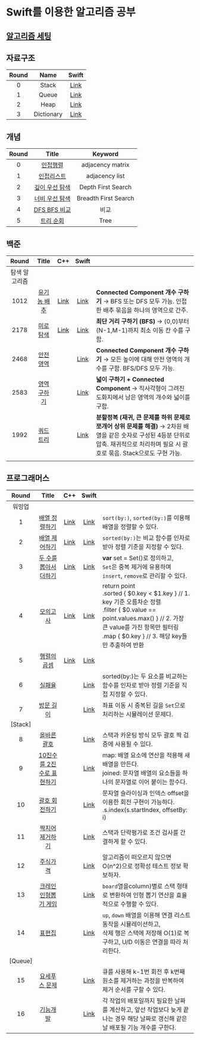 # Swift를 이용한 알고리즘 공부 

## [알고리즘 세팅](https://github.com/indextrown/Algorithm/tree/main/0.%20알고리즘%20개념공부)

## 자료구조

| Round |    Name    |                            Swift                             |
| :---: | :--------: | :----------------------------------------------------------: |
|   0   |   Stack    | [Link](https://github.com/indextrown/Algorithm/blob/main/1.%20자료구조/0.%20stack.swift) |
|   1   |   Queue    | [Link](https://github.com/indextrown/Algorithm/blob/main/1.%20자료구조/1.%20queue.swift) |
|   2   |    Heap    | [Link](https://github.com/indextrown/Algorithm/blob/main/1.%20자료구조/2.%20heap.swift) |
|   3   | Dictionary | [Link](https://github.com/indextrown/Algorithm/blob/main/1.%20자료구조/4.%20Dictionary.swift) |




## 개념

| Round |                            Title                             |       Keyword        |
| :---: | :----------------------------------------------------------: | :------------------: |
|   0   | [인접행렬](https://github.com/indextrown/Algorithm/blob/main/0.%20알고리즘%20개념공부/2주차/2025-02-17-[알고리즘]%20인접행렬.md) |   adjacency matrix   |
|   1   | [인접리스트](https://github.com/indextrown/Algorithm/blob/main/0.%20알고리즘%20개념공부/2주차/2025-02-17-[알고리즘]%20인접리스트.md) |    adjacency list    |
|   2   | [깊이 우선 탐색](https://github.com/indextrown/Algorithm/blob/main/0.%20알고리즘%20개념공부/2주차/2025-02-17-[알고리즘]%20깊이%20우선%20탐색%20개념.md) |  Depth First Search  |
|   3   | [너비 우선 탐색](https://github.com/indextrown/Algorithm/blob/main/0.%20알고리즘%20개념공부/2주차/2025-02-17-[알고리즘]%20너비%20우선%20탐색%20개념.md) | Breadth First Search |
|   4   | [DFS BFS 비교](https://github.com/indextrown/Algorithm/blob/main/0.%20알고리즘%20개념공부/2주차/2025-04-15-[알고리즘]%20DFS%20BFS%20비교%20copy.md) |         비교         |
|   5   | [트리 순회](https://github.com/indextrown/Algorithm/blob/main/0.%20알고리즘%20개념공부/2주차/2025-04-15-[알고리즘]%20트리%20순회.md) |         Tree         |



## 백준

|     Round     |                        Title                        |                             C++                              |                            Swift                             |                                                              |
| :-----------: | :-------------------------------------------------: | :----------------------------------------------------------: | :----------------------------------------------------------: | ------------------------------------------------------------ |
| 탐색 알고리즘 |                                                     |                                                              |                                                              |                                                              |
|     1012      | [유기농 배추](https://www.acmicpc.net/problem/1012) | [Link](https://github.com/indextrown/Algorithm/blob/main/0.%20알고리즘%20개념공부/2주차/09.%20예제문제/1.%201012-유기농%20배추/main.cpp) | [Link](https://github.com/indextrown/Algorithm/blob/main/0.%20알고리즘%20개념공부/2주차/09.%20예제문제/1.%201012-유기농%20배추/main.swift) | **Connected Component 개수 구하기** → BFS 또는 DFS 모두 가능. 인접한 배추 묶음을 하나의 영역으로 간주. |
|     2178      |  [미로탐색](https://www.acmicpc.net/problem/2178)   | [Link](https://github.com/indextrown/Algorithm/blob/main/0.%20알고리즘%20개념공부/2주차/09.%20예제문제/2.%202178-미로탐색/2178-미로탐색.cpp) | [Link](https://github.com/indextrown/Algorithm/blob/main/0.%20알고리즘%20개념공부/2주차/09.%20예제문제/2.%202178-미로탐색/main.swift) | **최단 거리 구하기 (BFS)** → (0,0)부터 (N-1,M-1)까지 최소 이동 칸 수를 구함. |
|     2468      |  [안전영역](https://www.acmicpc.net/problem/2468)   |                                                              | [Link](https://github.com/indextrown/Algorithm/blob/main/0.%20알고리즘%20개념공부/2주차/09.%20예제문제/3.%202468-안전영역/main.swift) | **Connected Component 개수 구하기** → 모든 높이에 대해 안전 영역의 개수를 구함. BFS/DFS 모두 가능. |
|     2583      | [영역 구하기](https://www.acmicpc.net/problem/2583) |                                                              | [Link](https://github.com/indextrown/Algorithm/blob/main/0.%20알고리즘%20개념공부/2주차/09.%20예제문제/4.%20%202178-영역%20구하기/main.swift) | **넓이 구하기 + Connected Component** → 직사각형이 그려진 도화지에서 남은 영역의 개수와 넓이를 구함. |
|     1992      |  [쿼드트리](https://www.acmicpc.net/problem/1992)   |                                                              | [Link](https://github.com/indextrown/Algorithm/blob/main/0.%20알고리즘%20개념공부/2주차/09.%20예제문제/5.%201922-쿼드트리/main.swift) | **분할정복 (재귀, 큰 문제를 하위 문제로 쪼개어 상위 문제를 해결)** → 2차원 배열을 같은 숫자로 구성된 4등분 단위로 압축. 재귀적으로 처리하며 필요 시 괄호로 묶음. Stack으로도 구현 가능. |
|               |                                                     |                                                              |                                                              |                                                              |



## 프로그래머스

|  Round  |                            Title                             |                             C++                              |                            Swift                             |                                                              |
| :-----: | :----------------------------------------------------------: | :----------------------------------------------------------: | :----------------------------------------------------------: | ------------------------------------------------------------ |
| 워밍업  |                                                              |                                                              |                                                              |                                                              |
|    1    |                      [배열 정렬하기]()                       | [Link](https://github.com/indextrown/Algorithm/blob/main/3.%20Programmers/1.%20배열%20정렬하기/1.%20배열%20정렬하기.cpp) | [Link](https://github.com/indextrown/Algorithm/blob/main/3.%20Programmers/1.%20배열%20정렬하기/1.%20배열%20정렬하기.swift) | `sort(by:)`, `sorted(by:)`를 이용해 배열을 정렬할 수 있다.   |
|    2    |                      [배열 제어하기]()                       | [Link](https://github.com/indextrown/Algorithm/blob/main/3.%20Programmers/2.%20배열%20제어하기/2.%20배열%20제어하기.cpp) | [Link](https://github.com/indextrown/Algorithm/blob/main/3.%20Programmers/2.%20배열%20제어하기/2.%20배열%20제어하기.swift) | `sorted(by:)`는 비교 함수를 인자로 받아 정렬 기준을 지정할 수 있다. |
|    3    |                  [두 수를 뽑아서 더하기]()                   | [Link](https://github.com/indextrown/Algorithm/blob/main/3.%20Programmers/3.%20두%20수를%20뽑아서%20더하기/main.cpp) | [Link](https://github.com/indextrown/Algorithm/blob/main/3.%20Programmers/3.%20두%20수를%20뽑아서%20더하기/main.swift) | **var** set = Set<Int>()로 정의하고,<br />`Set`은 중복 제거에 유용하며 `insert`, `remove`로 관리할 수 있다. |
|    4    |                         [모의고사]()                         | [Link](https://github.com/indextrown/Algorithm/blob/main/3.%20Programmers/4.%20모의고사/main.cpp) | [Link](https://github.com/indextrown/Algorithm/blob/main/3.%20Programmers/4.%20모의고사/main2.swift) | return point<br/>    .sorted { $0.key < $1.key }                       // 1. key 기준 오름차순 정렬<br/>    .filter { $0.value == point.values.max() }  // 2. 가장 큰 value를 가진 항목만 필터링<br/>    .map { $0.key }                                        // 3. 해당 key들만 추출하여 반환 |
|    5    |                       [행렬의 곱셈]()                        |                           [Link]()                           | [Link](https://github.com/indextrown/Algorithm/blob/main/3.%20Programmers/5.%20행렬의%20곱셈/main.swift) |                                                              |
|    6    | [실패율](https://school.programmers.co.kr/learn/courses/30/lessons/42889) |                                                              | [Link](https://github.com/indextrown/Algorithm/blob/main/3.%20Programmers/6.%20실패율/main.swift) | sorted(by:)는 두 요소를 비교하는 함수를 인자로 받아 정렬 기준을 직접 지정할 수 있다. |
|    7    | [방문 길이](https://school.programmers.co.kr/learn/courses/30/lessons/49994) |                                                              | [Link](https://github.com/indextrown/Algorithm/blob/main/3.%20Programmers/7.%20방문%20길이/main.swift) | 좌표 이동 시 중복된 길을 `Set`으로 처리하는 시뮬레이션 문제다. |
| [Stack] |                                                              |                                                              |                                                              |                                                              |
|    8    | [올바른 괄호](https://school.programmers.co.kr/learn/courses/30/lessons/12909) |                                                              | [Link](https://github.com/indextrown/Algorithm/blob/7889a2b71bb308dac732cf4ffe557dba312d33d8/3.%20Programmers/8.%20올바른%20괄호/main.swift) | 스택과 카운팅 방식 모두 괄호 짝 검증에 사용될 수 있다.       |
|    9    |                [10진수를 2진수로 표현하기]()                 |                                                              | [Link](https://github.com/indextrown/Algorithm/blob/main/3.%20Programmers/9.%2010진수를%202진수로%20표현하기/main.swift) | map: 배열 요소에 연산을 적용해 새 배열을 만든다.<br />joined: 문자열 배열의 요소들을 하나의 문자열로 이어 붙이는 함수다. |
|   10    | [괄호 회전하기](https://school.programmers.co.kr/learn/courses/30/lessons/76502?gad_source=1&gad_campaignid=22215033033&gbraid=0AAAAAC_c4nAAQkhwrn5XeOo5DO3ib2W7i&gclid=Cj0KCQjwtMHEBhC-ARIsABua5iSsyPkyF3nIVa6MX3jYIarPW57ZMeFbmAnrAdYhhiBP4cziu7htYtEaAtPBEALw_wcB) |                                                              | [Link](https://github.com/indextrown/Algorithm/blob/main/3.%20Programmers/10.%20괄호%20회전하기/main.swift) | 문자열 슬라이싱과 인덱스 offset을 이용한 회전 구현이 가능하다.<br />.s.index(s.startIndex, offsetBy: i) |
|   11    | [짝지어 제거하기](https://school.programmers.co.kr/learn/courses/30/lessons/12973?gad_source=1&gad_campaignid=22799790467&gbraid=0AAAAAC_c4nAXXXhBZAhHLb75CUqrMKejm&gclid=Cj0KCQjwtMHEBhC-ARIsABua5iQTerKv0kjsDgWcH-8RYHzun7Fq58-3AdDObk7pSrSe1IBaIpzlc5gaAkbvEALw_wcB) |                                                              | [Link](https://github.com/indextrown/Algorithm/blob/main/3.%20Programmers/11.%20짝지어%20제거하기/main.swift) | 스택과 단락평가로 조건 검사를 간결하게 할 수 있다.           |
|   12    | [주식가격](https://school.programmers.co.kr/learn/courses/30/lessons/42584) |                                                              | [Link](https://github.com/indextrown/Algorithm/blob/main/3.%20Programmers/12.%20주식%20가격/main.swift) | 알고리즘이 떠오르지 않으면 O(n^2)으로 정확성 테스트 정보 확보하자. |
|   13    | [크레인 인형뽑기 게임](https://school.programmers.co.kr/learn/courses/30/lessons/64061?gad_source=1&gad_campaignid=22799790467&gbraid=0AAAAAC_c4nAbwVKtQQb4_F8Cyojb2437d&gclid=Cj0KCQjwzOvEBhDVARIsADHfJJSDknKOmwVeH3uivFP86lBQWAYdZm3SUtTfYe6Jr-lTkOKYrmmiJroaAm4iEALw_wcB) |                                                              | [Link](https://github.com/indextrown/Algorithm/blob/main/3.%20Programmers/13.%20크레인%20인형뽑기%20게임/main.swift) | `board`열을column)별로 스택 형태로 변환하여 인형 뽑기 연산을 효율적으로 수행할 수 있다. |
|   14    | [표편집](https://school.programmers.co.kr/learn/courses/30/lessons/81303?gad_source=1&gad_campaignid=22799790467&gbraid=0AAAAAC_c4nAbwVKtQQb4_F8Cyojb2437d&gclid=Cj0KCQjwzOvEBhDVARIsADHfJJRI3BmjPXNkuahW0P-DYld7LL1MkosII0rL963_3B74O7h554TL0pgaAre1EALw_wcB) |                                                              | [Link](https://github.com/indextrown/Algorithm/blob/main/3.%20Programmers/14.%20표편집/main.swift) | `up`, `down` 배열을 이용해 연결 리스트 동작을 시뮬레이션하고, <br/> 삭제 행은 스택에 저장해 O(1)로 복구하고, U/D 이동은 연결을 따라 처리한다. |
| [Queue] |                                                              |                                                              |                                                              |                                                              |
|   15    |    [요세푸스 문제](https://www.acmicpc.net/problem/1158)     |                                                              | [Link](https://github.com/indextrown/Algorithm/blob/main/3.%20Programmers/15.%20요세푸스%20문제/main.swift) | 큐를 사용해 k-1번 회전 후 k번째 원소를 제거하는 과정을 반복하여 제거 순서를 구할 수 있다. |
|   16    | [기능개발](https://school.programmers.co.kr/learn/courses/30/lessons/42586) |                                                              | [Link](https://github.com/indextrown/Algorithm/blob/main/3.%20Programmers/16.%20기능개발/main.swift) | 각 작업의 배포일까지 필요한 날짜를 계산하고, 앞선 작업보다 늦게 끝나는 경우 해당 날짜로 갱신해 같은 날 배포될 기능 개수를 구한다. |

